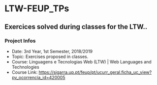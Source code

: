 # LTW-FEUP_TPs

## Exercices solved during classes for the LTW..
### Project Infos

   * Date: 3rd Year, 1st Semester, 2018/2019
   * Topic: Exercises proposed in classes.
   * Course: Linguagens e Tecnologias Web (LTW) | Web Languages and Technologies
   * Course Link: https://sigarra.up.pt/feup/pt/ucurr_geral.ficha_uc_view?pv_ocorrencia_id=420005
